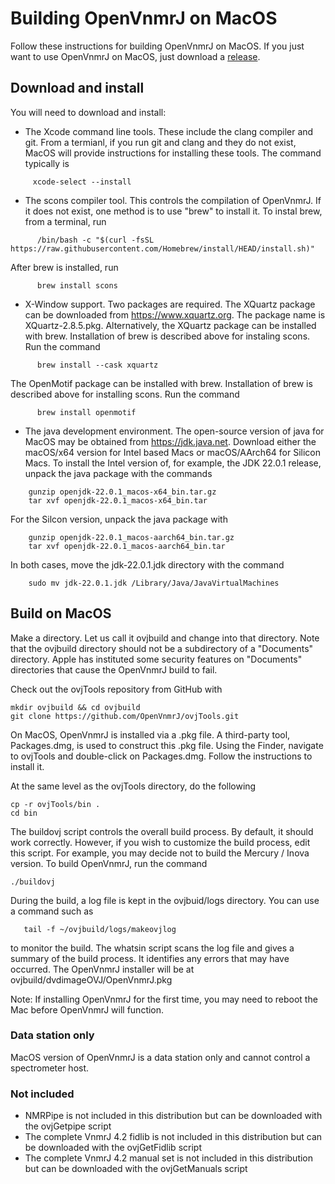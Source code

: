 
# Building OpenVnmrJ on MacOS

Follow these instructions for building OpenVnmrJ on MacOS. If you just want to use OpenVnmrJ on MacOS, just download a [release](https://github.com/OpenVnmrJ/OpenVnmrJ/releases).  

## Download and install

You will need to download and install:  

- The Xcode command line tools. These include the clang compiler and git. From a termianl, if you run git and clang and they
  do not exist, MacOS will provide instructions for installing these tools. The command typically is
```
     xcode-select --install
```

- The scons compiler tool. This controls the compilation of OpenVnmrJ. If it does not exist, one method is to use
  "brew" to install it. To instal brew, from a terminal, run
```
      /bin/bash -c "$(curl -fsSL https://raw.githubusercontent.com/Homebrew/install/HEAD/install.sh)"
```
  After brew is installed, run
```
      brew install scons
```

- X-Window support. Two packages are required. The XQuartz package can be downloaded from
  https://www.xquartz.org. The package name is XQuartz-2.8.5.pkg. Alternatively, the XQuartz
  package can be installed with brew. Installation of brew is described above for instaling
  scons.  Run the command
```
      brew install --cask xquartz
```

  The OpenMotif package can be installed with brew. Installation of brew is described above
  for installing scons.  Run the command
```
      brew install openmotif
```

- The java development environment. The open-source version of java for MacOS may be obtained from https://jdk.java.net.
  Download either the macOS/x64 version for Intel based Macs or macOS/AArch64 for Silicon Macs. To install the Intel version
  of, for example, the JDK 22.0.1 release, unpack the java package with the commands

```
    gunzip openjdk-22.0.1_macos-x64_bin.tar.gz
    tar xvf openjdk-22.0.1_macos-x64_bin.tar
```

  For the Silcon version, unpack the java package with

```
    gunzip openjdk-22.0.1_macos-aarch64_bin.tar.gz
    tar xvf openjdk-22.0.1_macos-aarch64_bin.tar
```

  In both cases, move the jdk-22.0.1.jdk directory with the command

```
    sudo mv jdk-22.0.1.jdk /Library/Java/JavaVirtualMachines  
```


## Build on MacOS

Make a directory. Let us call it ovjbuild and change into that directory.
Note that the ovjbuild directory should not be a subdirectory of a "Documents"
directory. Apple has instituted some security features on "Documents" directories
that cause the OpenVnmrJ build to fail.

Check out the ovjTools repository from GitHub with  

```
mkdir ovjbuild && cd ovjbuild
git clone https://github.com/OpenVnmrJ/ovjTools.git
```

On MacOS, OpenVnmrJ is installed via a .pkg file. A third-party tool, Packages.dmg, is used to construct this .pkg
  file. Using the Finder, navigate to ovjTools and double-click on Packages.dmg. Follow the instructions to install it.

At the same level as the ovjTools directory, do the following  

```
cp -r ovjTools/bin .
cd bin
```

The buildovj script controls the overall build process. By default, it should
work correctly. However, if you wish to customize the build process, edit
this script.  For example, you may decide not to build the Mercury / Inova
version. To build OpenVnmrJ, run the command
```
./buildovj
```


During the build, a log file is kept in the ovjbuid/logs directory. You can use a command
such as
```
   tail -f ~/ovjbuild/logs/makeovjlog
```
to monitor the build.  The whatsin script scans the log file and gives a summary of
the build process.  It identifies any errors that may have occurred. The OpenVnmrJ
installer will be at ovjbuild/dvdimageOVJ/OpenVnmrJ.pkg

Note: If installing OpenVnmrJ for the first time, you may need to reboot the Mac before
OpenVnmrJ will function.


### Data station only

MacOS version  of OpenVnmrJ is a data station only and cannot control a spectrometer host.  

### Not included

- NMRPipe is not included in this distribution but can be downloaded with the ovjGetpipe script
- The complete VnmrJ 4.2 fidlib is not included in this distribution but can be downloaded with
  the ovjGetFidlib script
- The complete VnmrJ 4.2 manual set is not included in this distribution but can be downloaded with
  the ovjGetManuals script
 

